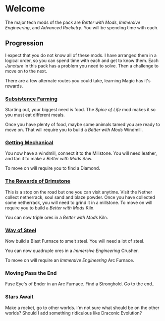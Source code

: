 # Welcome
The major tech mods of the pack are *Better with Mods*, *Immersive Engineering*, and *Advanced Rocketry*. You will be spending time with each.

## Progression
I expect that you do not know all of these mods. I have arranged them in a logical order, so you can spend time with each and get to know them.
Each *Juncture* in this pack has a problem you need to solve. Then a challenge to move on to the next.

There are a few alternate routes you could take, learning Magic has it's rewards. 

### [Subsistence Farming](undertaking1.md)
Starting out, your biggest need is food. The *Spice of Life* mod makes it so you must eat different meals.

Once you have plenty of food, maybe some animals tamed you are ready to move on. That will require you to build a *Better with Mods* Windmill.

### [Getting Mechanical](undertaking2.md)
You now have a windmill, connect it to the Millstone. You will need leather, and tan it to make a *Better with Mods* Saw.

To move on will require you to find a Diamond. 

### [The Rewards of Brimstone](undertaking3.md)
This is a stop on the road but one you can visit anytime. Visit the Nether collect netherrack, soul sand and blaze powder.
Once you have collected some netherrack, you will need to grind it in a millstone. To move on will require you to build a *Better with Mods* Kiln.

You can now triple ores in a *Better with Mods* Kiln.

### [Way of Steel](undertaking4.md)
Now build a Blast Furnace to smelt steel. You will need a lot of steel.

You can now quadruple ores in a *Immersive Engineering* Crusher.

To move on will require an *Immersive Engineering* Arc Furnace.

### Moving Pass the End
Fuse Eye's of Ender in an Arc Furnace. Find a Stronghold. Go to the end..


### Stars Await
Make a rocket, go to other worlds.
I'm not sure what should be on the other worlds?
Should I add something ridiculous like Draconic Evolution?
